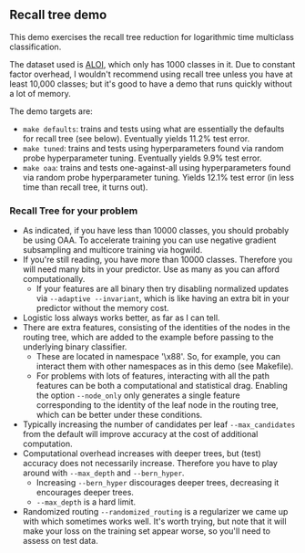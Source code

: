 Recall tree demo
-------------------------------

This demo exercises the recall tree reduction for logarithmic time 
multiclass classification.

The dataset used is [ALOI](http://aloi.science.uva.nl/), which only
has 1000 classes in it.  Due to constant factor overhead, I wouldn't 
recommend using recall tree unless you have at least 10,000 classes;
but it's good to have a demo that runs quickly without a lot of memory.

The demo targets are:
- `make defaults`: trains and tests using what are essentially the defaults for recall tree (see below).  Eventually yields 11.2% test error.
- `make tuned`: trains and tests using hyperparameters found via random probe hyperparameter tuning.  Eventually yields 9.9% test error.
- `make oaa`: trains and tests one-against-all using hyperparameters found via random probe hyperparameter tuning.  Yields 12.1% test error (in less time than recall tree, it turns out).

### Recall Tree for your problem ###

- As indicated, if you have less than 10000 classes, you should probably be using OAA.  To accelerate training you can use negative gradient subsampling and multicore training via hogwild.
- If you're still reading, you have more than 10000 classes.  Therefore you will need many bits in your predictor.  Use as many as you can afford computationally.  
  - If your features are all binary then try disabling normalized updates via `--adaptive --invariant`, which is like having an extra bit in your predictor without the memory cost.
- Logistic loss always works better, as far as I can tell.
- There are extra features, consisting of the identities of the nodes in the routing tree, which are added to the example before passing to the underlying binary classifier.
  - These are located in namespace '\x88'.  So, for example, you can interact them with other namespaces as in this demo (see Makefile).
  - For problems with lots of features, interacting with all the path features can be both a computational and statistical drag.  Enabling the option `--node_only` only generates a single feature corresponding to the identity of the leaf node in the routing tree, which can be better under these conditions.
- Typically increasing the number of candidates per leaf `--max_candidates` from the default will improve accuracy at the cost of additional computation.
- Computational overhead increases with deeper trees, but (test) accuracy does not necessarily increase.  Therefore you have to play around with `--max_depth` and `--bern_hyper`.
  - Increasing `--bern_hyper` discourages deeper trees, decreasing it encourages deeper trees.  
  - `--max_depth` is a hard limit.
- Randomized routing `--randomized_routing` is a regularizer we came up with which sometimes works well.  It's worth trying, but note that it will make your loss on the training set appear worse, so you'll need to assess on test data.

